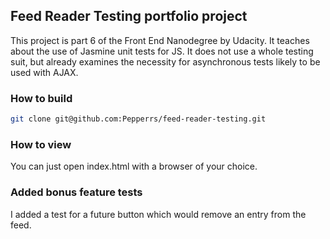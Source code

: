 
## Feed Reader Testing portfolio project

This project is part 6 of the Front End Nanodegree by Udacity.
It teaches about the use of Jasmine unit tests for JS. It does not use a whole testing suit, but already examines the necessity for asynchronous tests likely to be used with AJAX.

### How to build

```bash
git clone git@github.com:Pepperrs/feed-reader-testing.git
```

### How to view

You can just open index.html with a browser of your choice.


### Added bonus feature tests

I added a test for a future button which would remove an entry from the feed.
